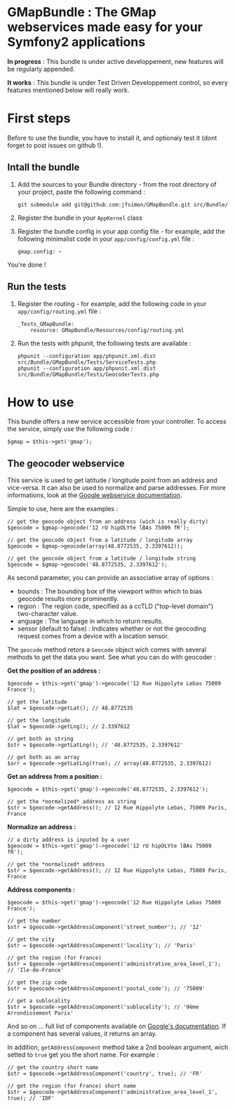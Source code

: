 GMapBundle : The GMap webservices made easy for your Symfony2 applications
==========================================================================

**In progress** : This bundle is under active developpement, new features will be regularly appended.

**It works** : This bundle is under Test Driven Developpement control, so every features mentioned below will really work.


First steps
===========

Before to use the bundle, you have to install it, and optionaly test it (dont forget to post issues on github !).

Intall the bundle
-----------------

1.  Add the sources to your Bundle directory - from the root directory of your project, paste the following command :

        git submodule add git@github.com:jfsimon/GMapBundle.git src/Bundle/
        
2.  Register the bundle in your `AppKernel` class

3.  Register the bundle config in your app config file - for example, add the following minimalist code in your `app/config/config.yml` file :
    
        gmap.config: ~

You're done !


Run the tests
-------------

1.  Register the routing - for example, add the following code in your `app/config/routing.yml` file :
    
        _Tests_GMapBundle:
            resource: GMapBundle/Resources/config/routing.yml
            
2.  Run the tests with phpunit, the following tests are available :
    
        phpunit --configuration app/phpunit.xml.dist src/Bundle/GMapBundle/Tests/ServiceTests.php
        phpunit --configuration app/phpunit.xml.dist src/Bundle/GMapBundle/Tests/GeocoderTests.php
        
   
How to use
==========

This bundle offers a new service accessible from your controller. To access the service, simply use the following code :

    $gmap = $this->get('gmap');
    
The geocoder webservice
-----------------------

This service is used to get latitude / longitude point from an address and vice-versa.
It can also be used to normalize and parse addresses. For more informations, look at the
[Google webservice documentation](http://code.google.com/apis/maps/documentation/geocoding/).

Simple to use, here are the examples :

    // get the geocode object from an address (wich is really dirty)
    $geocode = $gmap->geocode('12 rU hipOLYte lBAs 75009 fR');
    
    // get the geocode object from a latitude / longitude array
    $geocode = $gmap->geocode(array(48.8772535, 2.3397612));
    
    // get the geocode object from a latitude / longitude string
    $geocode = $gmap->geocode('48.8772535, 2.3397612');
    
As second parameter, you can provide an associative array of options :

-  bounds : The bounding box of the viewport within which to bias geocode results more prominently.
-  region : The region code, specified as a ccTLD ("top-level domain") two-character value.
-  anguage : The language in which to return results.
-  sensor (default to false) : Indicates whether or not the geocoding request comes from a device with a location sensor.
    
The `geocode` method retors a `Geocode` object wich comes with several methods to get the data you want.
See what you can do with geocoder :

**Get the position of an address :**

    $geocode = $this->get('gmap')->geocode('12 Rue Hippolyte Lebas 75009 France');

    // get the latitude
    $lat = $geocode->getLat(); // 48.8772535
    
    // get the longitude
    $lat = $geocode->getLng(); // 2.3397612
    
    // get both as string
    $str = $geocode->getLatLng(); // '48.8772535, 2.3397612'
    
    // get both as an array
    $arr = $geocode->getLatLng(true); // array(48.8772535, 2.3397612)
    
**Get an address from a position :**

    $geocode = $this->get('gmap')->geocode('48.8772535, 2.3397612');
    
    // get the *normalized* address as string
    $str = $geocode->getAddress(); // 12 Rue Hippolyte Lebas, 75009 Paris, France
    
**Normalize an address :**
    
    // a dirty address is inputed by a user
    $geocode = $this->get('gmap')->geocode('12 rU hipOLYte lBAs 75009 fR');
    
    // get the *normalized* address
    $str = $geocode->getAddress(); // 12 Rue Hippolyte Lebas, 75009 Paris, France
    
**Address components :**

    $geocode = $this->get('gmap')->geocode('12 Rue Hippolyte Lebas 75009 France');
    
    // get the number
    $str = $geocode->getAddressComponent('street_number'); // '12'
    
    // get the city
    $str = $geocode->getAddressComponent('locality'); // 'Paris'
    
    // get the region (for France)
    $str = $geocode->getAddressComponent('administrative_area_level_1'); // 'Ile-de-France'
    
    // get the zip code
    $str = $geocode->getAddressComponent('postal_code'); // '75009'
    
    // get a sublocality
    $str = $geocode->getAddressComponent('sublocality'); // '9ème Arrondissement Paris'
    
And so on ... full list of components available on
[Google's documentation](http://code.google.com/apis/maps/documentation/geocoding/#Types).
If a component has several values, it returns an array.

In addition, `getAddressComponent` method take a 2nd boolean argument, wich setted to `true`
get you the short name. For example :

    // get the country short name
    $str = $geocode->getAddressComponent('country', true); // 'FR'
    
    // get the region (for France) short name
    $str = $geocode->getAddressComponent('administrative_area_level_1', true); // 'IDF'